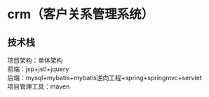 # crm（客户关系管理系统）
## 技术栈
项目架构：单体架构\
前端：jsp+jstl+jquery\
后端：mysql+mybatis+mybatis逆向工程+spring+springmvc+servlet\
项目管理工具：maven
